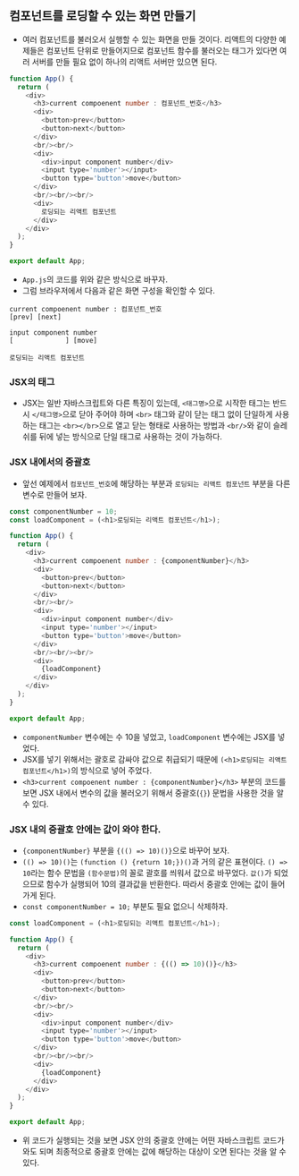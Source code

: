 ## 컴포넌트를 로딩할 수 있는 화면 만들기
- 여러 컴포넌트를 불러오서 실행할 수 있는 화면을 만들 것이다. 리액트의 다양한 예제들은 컴포넌트 단위로 만들어지므로 컴포넌트 함수를 불러오는 태그가 있다면 여러 서버를 만들 필요 없이 하나의 리액트 서버만 있으면 된다.
```js
function App() {
  return (
    <div>
      <h3>current compoenent number : 컴포넌트_번호</h3>
      <div>
        <button>prev</button>
        <button>next</button>
      </div>
      <br/><br/>
      <div>
        <div>input component number</div>
        <input type='number'></input>
        <button type='button'>move</button>
      </div>
      <br/><br/><br/>
      <div>
        로딩되는 리액트 컴포넌트
      </div>
    </div>
  );
}

export default App;
```
- `App.js`의 코드를 위와 같은 방식으로 바꾸자.
- 그럼 브라우저에서 다음과 같은 화면 구성을 확인할 수 있다.
```
current compoenent number : 컴포넌트_번호
[prev] [next]

input component number
[             ] [move]

로딩되는 리액트 컴포넌트
```

### JSX의 태그
- JSX는 일반 자바스크립트와 다른 특징이 있는데, `<태그명>`으로 시작한 태그는 반드시 `</태그명>`으로 닫아 주어야 하며 `<br>` 태그와 같이 닫는 태그 없이 단일하게 사용하는 태그는 `<br></br>`으로 열고 닫는 형태로 사용하는 방법과 `<br/>`와 같이 슬레쉬를 뒤에 넣는 방식으로 단일 태그로 사용하는 것이 가능하다.

### JSX 내에서의 중괄호
- 앞선 예제에서 `컴포넌트_번호`에 해당하는 부분과 `로딩되는 리액트 컴포넌트` 부분을 다른 변수로 만들어 보자.
```js
const componentNumber = 10;
const loadComponent = (<h1>로딩되는 리액트 컴포넌트</h1>);

function App() {
  return (
    <div>
      <h3>current compoenent number : {componentNumber}</h3>
      <div>
        <button>prev</button>
        <button>next</button>
      </div>
      <br/><br/>
      <div>
        <div>input component number</div>
        <input type='number'></input>
        <button type='button'>move</button>
      </div>
      <br/><br/><br/>
      <div>
        {loadComponent}
      </div>
    </div>
  );
}

export default App;
```
- `componentNumber` 변수에는 수 10을 넣었고, `loadComponent` 변수에는 JSX를 넣었다.
- JSX를 넣기 위해서는 괄호로 감싸야 값으로 취급되기 때문에 `(<h1>로딩되는 리액트 컴포넌트</h1>)`의 방식으로 넣어 주었다.
- `<h3>current compoenent number : {componentNumber}</h3>` 부분의 코드를 보면 JSX 내에서 변수의 값을 불러오기 위해서 중괄호(`{}`) 문법을 사용한 것을 알 수 있다.

### JSX 내의 중괄호 안에는 값이 와야 한다.
- `{componentNumber}` 부분을 `{(() => 10)()}`으로 바꾸어 보자. 
- `(() => 10)()`는 `(function () {return 10;})()`과 거의 같은 표현이다. `() => 10`라는 함수 문법을 `(함수문법)`의 꼴로 괄호를 씌워서 값으로 바꾸었다. `값()`가 되었으므로 함수가 실행되어 10의 결과값을 반환한다. 따라서 중괄호 안에는 값이 들어가게 된다.
- `const componentNumber = 10;` 부분도 필요 없으니 삭제하자.
```js
const loadComponent = (<h1>로딩되는 리액트 컴포넌트</h1>);

function App() {
  return (
    <div>
      <h3>current compoenent number : {(() => 10)()}</h3>
      <div>
        <button>prev</button>
        <button>next</button>
      </div>
      <br/><br/>
      <div>
        <div>input component number</div>
        <input type='number'></input>
        <button type='button'>move</button>
      </div>
      <br/><br/><br/>
      <div>
        {loadComponent}
      </div>
    </div>
  );
}

export default App;
```
- 위 코드가 실행되는 것을 보면 JSX 안의 중괄호 안에는 어떤 자바스크립트 코드가 와도 되며 최종적으로 중괄호 안에는 값에 해당하는 대상이 오면 된다는 것을 알 수 있다.